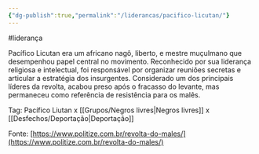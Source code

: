 ```yaml
---
{"dg-publish":true,"permalink":"/liderancas/pacifico-licutan/"}
---
```


#liderança 

Pacífico Licutan era um africano nagô, liberto, e mestre muçulmano que desempenhou papel central no movimento. Reconhecido por sua liderança religiosa e intelectual, foi responsável por organizar reuniões secretas e articular a estratégia dos insurgentes. Considerado um dos principais líderes da revolta, acabou preso após o fracasso do levante, mas permaneceu como referência de resistência para os malês.

Tag: Pacífico Liutan x [[Grupos/Negros livres\|Negros livres]] x [[Desfechos/Deportação\|Deportação]]

Fonte: [https://www.politize.com.br/revolta-do-males/](https://www.politize.com.br/revolta-do-males/)
